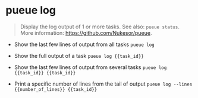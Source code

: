 # pueue log
> Display the log output of 1 or more tasks.
> See also: `pueue status`.
> More information: <https://github.com/Nukesor/pueue>.

- Show the last few lines of output from all tasks
`pueue log`

- Show the full output of a task
`pueue log {{task_id}}`

- Show the last few lines of output from several tasks
`pueue log {{task_id}} {{task_id}}`

- Print a specific number of lines from the tail of output
`pueue log --lines {{number_of_lines}} {{task_id}}`
